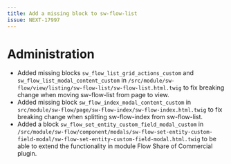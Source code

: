 ```yaml
---
title: Add a missing block to sw-flow-list
issue: NEXT-17997
---
```

# Administration
* Added missing blocks `sw_flow_list_grid_actions_custom` and `sw_flow_list_modal_content_custom` in `/src/module/sw-flow/view/listing/sw-flow-list/sw-flow-list.html.twig` to fix breaking change when moving sw-flow-list from page to view.
* Added missing block `sw_flow_index_modal_content_custom` in `src/module/sw-flow/page/sw-flow-index/sw-flow-index.html.twig` to fix breaking change when splitting sw-flow-index from sw-flow-list.
* Added a block `sw_flow_set_entity_custom_field_modal_custom` in `/src/module/sw-flow/component/modals/sw-flow-set-entity-custom-field-modal/sw-flow-set-entity-custom-field-modal.html.twig` to be able to extend the functionality in module Flow Share of Commercial plugin.
